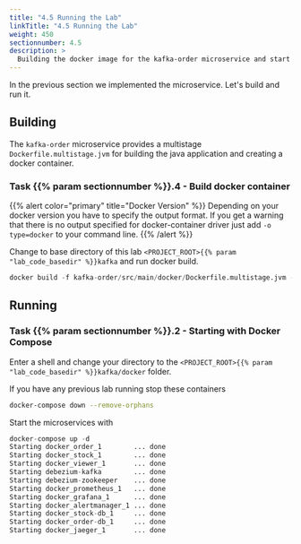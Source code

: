 ```yaml
---
title: "4.5 Running the Lab"
linkTitle: "4.5 Running the Lab"
weight: 450
sectionnumber: 4.5
description: >
  Building the docker image for the kafka-order microservice and start the environment.
---
```


In the previous section we implemented the microservice. Let's build and run it.


## Building

The `kafka-order` microservice provides a multistage `Dockerfile.multistage.jvm` for building the java application and creating a docker container.


### Task {{% param sectionnumber %}}.4 - Build docker container

{{% alert color="primary" title="Docker Version" %}}
Depending on your docker version you have to specify the output format. If you get a warning that there is no output specified for docker-container driver just add `-o type=docker` to your command line.
{{% /alert %}}

Change to base directory of this lab `<PROJECT_ROOT>{{% param "lab_code_basedir" %}}kafka` and run docker build.

```s
docker build -f kafka-order/src/main/docker/Dockerfile.multistage.jvm -t microservices-lab-kafka-order:latest  kafka-order
```


## Running


### Task {{% param sectionnumber %}}.2 - Starting with Docker Compose

Enter a shell and change your directory to the `<PROJECT_ROOT>{{% param "lab_code_basedir" %}}kafka/docker` folder.

If you have any previous lab running stop these containers
```bash
docker-compose down --remove-orphans
```

Start the microservices with

```s
docker-compose up -d
Starting docker_order_1        ... done
Starting docker_stock_1        ... done
Starting docker_viewer_1       ... done
Starting debezium-kafka        ... done
Starting debezium-zookeeper    ... done
Starting docker_prometheus_1   ... done
Starting docker_grafana_1      ... done
Starting docker_alertmanager_1 ... done
Starting docker_stock-db_1     ... done
Starting docker_order-db_1     ... done
Starting docker_jaeger_1       ... done
```

